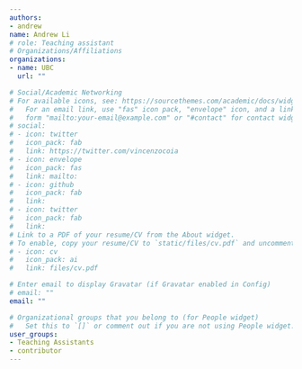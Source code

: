 ```yaml
---
authors:
- andrew
name: Andrew Li
# role: Teaching assistant
# Organizations/Affiliations
organizations:
- name: UBC
  url: ""

# Social/Academic Networking
# For available icons, see: https://sourcethemes.com/academic/docs/widgets/#icons
#   For an email link, use "fas" icon pack, "envelope" icon, and a link in the
#   form "mailto:your-email@example.com" or "#contact" for contact widget.
# social:
# - icon: twitter
#   icon_pack: fab
#   link: https://twitter.com/vincenzocoia
# - icon: envelope
#   icon_pack: fas
#   link: mailto:
# - icon: github
#   icon_pack: fab
#   link: 
# - icon: twitter
#   icon_pack: fab
#   link: 
# Link to a PDF of your resume/CV from the About widget.
# To enable, copy your resume/CV to `static/files/cv.pdf` and uncomment the lines below.  
# - icon: cv
#   icon_pack: ai
#   link: files/cv.pdf

# Enter email to display Gravatar (if Gravatar enabled in Config)
# email: ""
email: ""

# Organizational groups that you belong to (for People widget)
#   Set this to `[]` or comment out if you are not using People widget.  
user_groups:
- Teaching Assistants
- contributor
---
```


<!-- Put text below here if you want it to appear on your page -->
